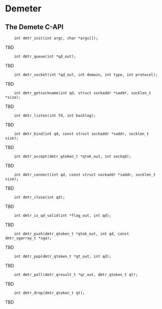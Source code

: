 # Demeter

## The Demete C-API


```
    int dmtr_init(int argc, char *argv[]);
```
TBD

```
    int dmtr_queue(int *qd_out);
```
TBD

```
    int dmtr_socket(int *qd_out, int domain, int type, int protocol);
```
TBD

```
    int dmtr_getsockname(int qd, struct sockaddr *saddr, socklen_t *size);
```
TBD

```
    int dmtr_listen(int fd, int backlog);
```
TBD

```
    int dmtr_bind(int qd, const struct sockaddr *saddr, socklen_t size);
```
TBD

```
    int dmtr_accept(dmtr_qtoken_t *qtok_out, int sockqd);
```
TBD

```
    int dmtr_connect(int qd, const struct sockaddr *saddr, socklen_t size);
```
TBD

```
    int dmtr_close(int qd);
```
TBD

```
    int dmtr_is_qd_valid(int *flag_out, int qd);
```
TBD

```
    int dmtr_push(dmtr_qtoken_t *qtok_out, int qd, const dmtr_sgarray_t *sga);
```
TBD

```
    int dmtr_pop(dmtr_qtoken_t *qt_out, int qd);
```
TBD

```
    int dmtr_poll(dmtr_qresult_t *qr_out, dmtr_qtoken_t qt);
```
TBD

```
    int dmtr_drop(dmtr_qtoken_t qt);
```
TBD
